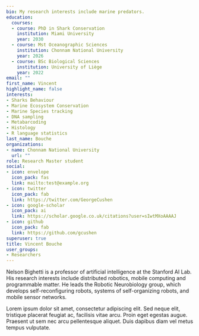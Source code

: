 ```yaml
---
bio: My research interests include marine predators.
education:
  courses:
  - course: PhD in Shark Conservation
    institution: Miami University
    year: 2030
  - course: Mst Oceanographic Sciences
    institution: Chonnam National University
    year: 2026
  - course: BSc Biological Sciences
    institution: University of Liège
    year: 2022
email: ""
first_name: Vincent
highlight_name: false
interests:
- Sharks Behaviour
- Marine Ecosystem Conservation
- Marine Species tracking
- DNA sampling
- Metabarcoding
- Histology
- R language statistics
last_name: Bouche
organizations:
- name: Chonnam National University
  url: ""
role: Research Master student
social:
- icon: envelope
  icon_pack: fas
  link: mailto:test@example.org
- icon: twitter
  icon_pack: fab
  link: https://twitter.com/GeorgeCushen
- icon: google-scholar
  icon_pack: ai
  link: https://scholar.google.co.uk/citations?user=sIwtMXoAAAAJ
- icon: github
  icon_pack: fab
  link: https://github.com/gcushen
superuser: true
title: Vincent Bouche 
user_groups:
- Researchers
---
```


Nelson Bighetti is a professor of artificial intelligence at the Stanford AI Lab. His research interests include distributed robotics, mobile computing and programmable matter. He leads the Robotic Neurobiology group, which develops self-reconfiguring robots, systems of self-organizing robots, and mobile sensor networks.

Lorem ipsum dolor sit amet, consectetur adipiscing elit. Sed neque elit, tristique placerat feugiat ac, facilisis vitae arcu. Proin eget egestas augue. Praesent ut sem nec arcu pellentesque aliquet. Duis dapibus diam vel metus tempus vulputate.
